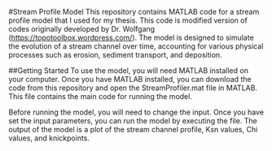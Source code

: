 #Stream Profile Model
This repository contains MATLAB code for a stream profile model that I used for my thesis. This code is modified version of codes originally developed by Dr. Wolfgang (https://topotoolbox.wordpress.com/). The model is designed to simulate the evolution of a stream channel over time, accounting for various physical processes such as erosion, sediment transport, and deposition.

##Getting Started
To use the model, you will need MATLAB installed on your computer. Once you have MATLAB installed, you can download the code from this repository and open the StreamProfiler.mat file in MATLAB. This file contains the main code for running the model.

Before running the model, you will need to change the input. Once you have set the input parameters, you can run the model by executing the file. The output of the model is a plot of the stream channel profile, Ksn values, Chi values, and knickpoints. 
